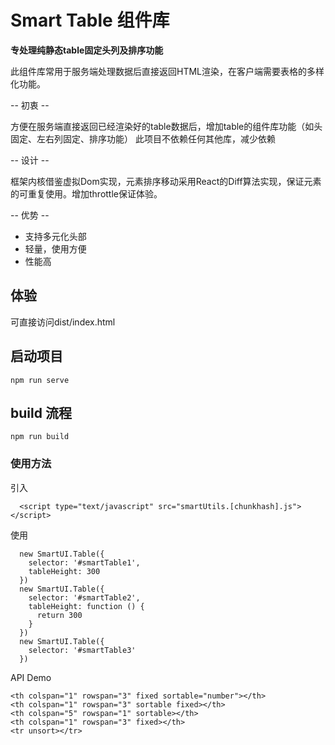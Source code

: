 # Smart Table 组件库

**专处理纯静态table固定头列及排序功能**

此组件库常用于服务端处理数据后直接返回HTML渲染，在客户端需要表格的多样化功能。

-- 初衷 --

  方便在服务端直接返回已经渲染好的table数据后，增加table的组件库功能（如头固定、左右列固定、排序功能）
  此项目不依赖任何其他库，减少依赖

-- 设计 --

  框架内核借鉴虚拟Dom实现，元素排序移动采用React的Diff算法实现，保证元素的可重复使用。增加throttle保证体验。

-- 优势 --

  - 支持多元化头部
  - 轻量，使用方便
  - 性能高

## 体验
可直接访问dist/index.html


## 启动项目
```
npm run serve
```

## build 流程
```
npm run build
```

### 使用方法
引入
```
  <script type="text/javascript" src="smartUtils.[chunkhash].js"></script>
```
使用
```
  new SmartUI.Table({
    selector: '#smartTable1',
    tableHeight: 300
  })
  new SmartUI.Table({
    selector: '#smartTable2',
    tableHeight: function () {
      return 300
    }
  })
  new SmartUI.Table({
    selector: '#smartTable3'
  })
```
API Demo
```
<th colspan="1" rowspan="3" fixed sortable="number"></th>
<th colspan="1" rowspan="3" sortable fixed></th>
<th colspan="5" rowspan="1" sortable></th>
<th colspan="1" rowspan="3" fixed></th>
<tr unsort></tr>
```